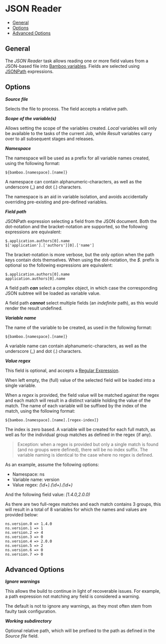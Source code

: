 # JSON Reader

- [General](/tasks/json_reader?id=general)
- [Options](/tasks/json_reader?id=options)
- [Advanced Options](/tasks/json_reader?id=advanced-options)

## General

The *JSON Reader* task allows reading one or more field values from a JSON-based file into [Bamboo variables](https://confluence.atlassian.com/bamboo/bamboo-variables-289277087.html).
Fields are selected using [JSONPath](https://goessner.net/articles/JsonPath) expressions.

## Options

***Source file***

Selects the file to process. The field accepts a relative path.

***Scope of the variable(s)***

Allows setting the scope of the variables created. *Local* variables will only be available to the tasks of the current Job,
while *Result* variables carry over to all subsequent stages and releases.

***Namespace***

The namespace will be used as a prefix for all variable names created, using the following format:

```
${bamboo.[namespace].[name]}
```

A namespace can contain alphanumeric-characters, as well as the underscore (_) and dot (.) characters.

The namespace is an aid in variable isolation, and avoids accidentally overriding pre-existing and pre-defined variables.

***Field path***

JSONPath expression selecting a field from the JSON document.
Both the dot-notation and the bracket-notation are supported, so the following expressions are equivalent:

```
$.application.authors[0].name
$['application'].['authors'][0].['name']
```

The bracket-notation is more verbose, but the only option when the path keys contain dots themselves.
When using the dot-notation, the *$.* prefix is optional so the following expressions are equivalent:

```
$.application.authors[0].name
application.authors[0].name
```

A field path ***can*** select a complex object, in which case the corresponding JSON subtree will be loaded as variable value.

A field path ***cannot*** select multiple fields (an *indefinite* path), as this would render the result undefined.

***Variable name***

The name of the variable to be created, as used in the following format:

```
${bamboo.[namespace].[name]}
```

A variable name can contain alphanumeric-characters, as well as the underscore (_) and dot (.) characters.

***Value regex***

This field is optional, and accepts a [Regular Expression](https://en.wikipedia.org/wiki/Regular_expression).

When left empty, the (full) value of the selected field will be loaded into a single variable.

When a *regex* is provided, the field value will be matched against the regex and each match will result in a distinct variable holding the value of the match.
The name of each variable will be suffixed by the index of the match, using the following format:

```
${bamboo.[namespace].[name].[regex-index]}
```

The index is zero based. A variable will be created for each full match, as well as for the individual group matches as defined in the regex (if any).

> Exception: when a regex is provided but only a single match is found (and no groups were defined), there will be no index suffix. The variable naming is identical to the case where no regex is defined.

As an example, assume the following options:

- Namespace: ns
- Variable name: version
- Value regex: *(\d+).(\d+).(\d+)*

And the following field value: *[1.4.0,2.0.0)*

As there are two full-regex matches and each match contains 3 groups, this will result in a total of 8 variables for which the names and values are provided below:

```
ns.version.0 => 1.4.0
ns.version.1 => 1
ns.version.2 => 4
ns.version.3 => 0
ns.version.4 => 2.0.0
ns.version.5 => 2
ns.version.6 => 0
ns.version.7 => 0
```

## Advanced Options

***Ignore warnings***

This allows the build to continue in light of recoverable issues.
For example, a path expression not matching any field is considered a warning.

The default is not to ignore any warnings, as they most often stem from faulty task configuration.

***Working subdirectory***

Optional relative path, which will be prefixed to the path as defined in the *Source file* field.